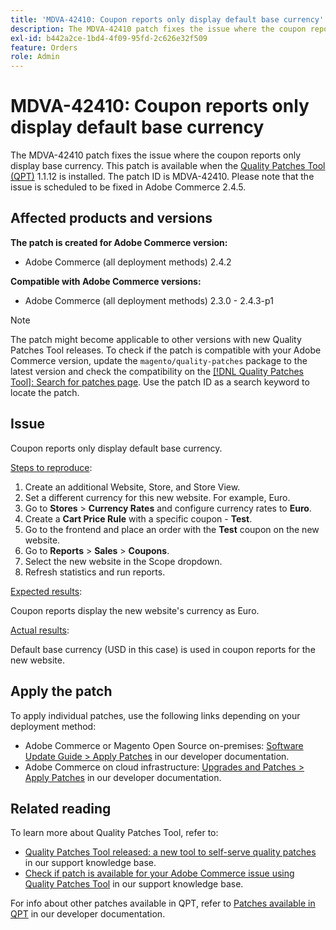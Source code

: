 ```yaml
---
title: 'MDVA-42410: Coupon reports only display default base currency'
description: The MDVA-42410 patch fixes the issue where the coupon reports only display base currency. This patch is available when the [Quality Patches Tool (QPT)](/help/announcements/adobe-commerce-announcements/magento-quality-patches-released-new-tool-to-self-serve-quality-patches.md) 1.1.12 is installed. The patch ID is MDVA-42410. Please note that the issue is scheduled to be fixed in Adobe Commerce 2.4.5.
exl-id: b442a2ce-1bd4-4f09-95fd-2c626e32f509
feature: Orders
role: Admin
---
```

# MDVA-42410: Coupon reports only display default base currency

The MDVA-42410 patch fixes the issue where the coupon reports only display base currency. This patch is available when the [Quality Patches Tool (QPT)](/help/announcements/adobe-commerce-announcements/magento-quality-patches-released-new-tool-to-self-serve-quality-patches.md) 1.1.12 is installed. The patch ID is MDVA-42410. Please note that the issue is scheduled to be fixed in Adobe Commerce 2.4.5.

## Affected products and versions

**The patch is created for Adobe Commerce version:**

* Adobe Commerce (all deployment methods) 2.4.2

**Compatible with Adobe Commerce versions:**

* Adobe Commerce (all deployment methods) 2.3.0 - 2.4.3-p1

>[!NOTE]
>
>The patch might become applicable to other versions with new Quality Patches Tool releases. To check if the patch is compatible with your Adobe Commerce version, update the `magento/quality-patches` package to the latest version and check the compatibility on the [[!DNL Quality Patches Tool]: Search for patches page](https://devdocs.magento.com/quality-patches/tool.html#patch-grid). Use the patch ID as a search keyword to locate the patch.

## Issue

Coupon reports only display default base currency.

<u>Steps to reproduce</u>:

1. Create an additional Website, Store, and Store View.
1. Set a different currency for this new website. For example, Euro.
1. Go to **Stores** > **Currency Rates** and configure currency rates to **Euro**.
1. Create a **Cart Price Rule** with a specific coupon - **Test**.
1. Go to the frontend and place an order with the **Test** coupon on the new website.
1. Go to **Reports** > **Sales** > **Coupons**.
1. Select the new website in the Scope dropdown.
1. Refresh statistics and run reports.

<u>Expected results</u>:

Coupon reports display the new website's currency as Euro.

<u>Actual results</u>:

Default base currency (USD in this case) is used in coupon reports for the new website.

## Apply the patch

To apply individual patches, use the following links depending on your deployment method:

* Adobe Commerce or Magento Open Source on-premises: [Software Update Guide > Apply Patches](https://devdocs.magento.com/guides/v2.4/comp-mgr/patching/mqp.html) in our developer documentation.
* Adobe Commerce on cloud infrastructure: [Upgrades and Patches > Apply Patches](https://devdocs.magento.com/cloud/project/project-patch.html) in our developer documentation.

## Related reading

To learn more about Quality Patches Tool, refer to:

* [Quality Patches Tool released: a new tool to self-serve quality patches](/help/announcements/adobe-commerce-announcements/magento-quality-patches-released-new-tool-to-self-serve-quality-patches.md) in our support knowledge base.
* [Check if patch is available for your Adobe Commerce issue using Quality Patches Tool](/help/support-tools/patches-available-in-qpt-tool/check-patch-for-magento-issue-with-magento-quality-patches.md) in our support knowledge base.

For info about other patches available in QPT, refer to [Patches available in QPT](https://devdocs.magento.com/quality-patches/tool.html#patch-grid) in our developer documentation.
